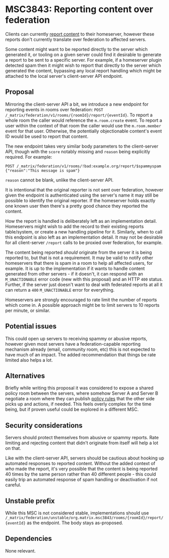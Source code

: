# MSC3843: Reporting content over federation

Clients can currently [report content](https://spec.matrix.org/v1.3/client-server-api/#reporting-content)
to their homeserver, however these reports don't currently translate over federation to affected
servers.

Some content might want to be reported directly to the server which generated it, or tooling on a
given server could find it desirable to generate a report to be sent to a specific server. For example,
if a homeserver plugin detected spam then it might wish to report that directly to the server which
generated the content, bypassing any local report handling which might be attached to the local server's
client-server API endpoint.

## Proposal

Mirroring the client-server API a bit, we introduce a new endpoint for reporting events in rooms over
federation: `POST /_matrix/federation/v1/rooms/{roomId}/report/{eventId}`. To report a whole room the
caller would reference the `m.room.create` event. To report a user within the context of that room the
caller would use the `m.room.member` event for that user. Otherwise, the potentially objectionable
content's event ID would be used to report that content.

The new endpoint takes very similar body parameters to the client-server API, though with the `score`
notably missing and `reason` being explicitly required. For example:

```
POST /_matrix/federation/v1/rooms/!bad:example.org/report/$spammyspam
{"reason":"This message is spam"}
```

`reason` cannot be blank, unlike the client-server API.

It is intentional that the original reporter is not sent over federation, however given the endpoint
is authenticated using the server's name it may still be possible to identify the original reporter.
If the homeserver holds exactly one known user then there's a pretty good chance they reported the
content.

How the report is handled is deliberately left as an implementation detail. Homeservers might wish to
add the record to their existing reports table/system, or create a new handling pipeline for it.
Similarly, when to call this endpoint is also left as an implementation detail. It may not be desirable
for all client-server `/report` calls to be proxied over federation, for example.

The content being reported *should* originate from the server it is being reported to, but that is
not a requirement. It may be valid to notify other homeservers that there is spam in a room to help
all affected users, for example. It is up to the implementation if it wants to handle content generated
from other servers - if it doesn't, it can respond with an `M_UNACTIONABLE` error code (new with this
proposal) and an HTTP `400` status. Further, if the server just doesn't want to deal with federated
reports at all it can return a `400` `M_UNACTIONABLE` error for everything.

Homeservers are strongly encouraged to rate limit the number of reports which come in. A possible
approach might be to limit servers to 10 reports per minute, or similar.

## Potential issues

This could open up servers to receiving spammy or abusive reports, however given most servers have
a federation-capable reporting mechanism already (email, community room, etc) this is not expected
to have much of an impact. The added recommendation that things be rate limited also helps a lot.

## Alternatives

Briefly while writing this proposal it was considered to expose a shared policy room between the servers,
where somehow Server A and Server B negotiate a room where they can publish
[policy rules](https://spec.matrix.org/v1.3/client-server-api/#moderation-policy-lists) that the other
side picks up and actions, if needed. This feels overly complex for the time being, but if proven useful
could be explored in a different MSC.

## Security considerations

Servers should protect themselves from abusive or spammy reports. Rate limiting and rejecting content
that didn't originate from itself will help a lot on that.

Like with the client-server API, servers should be cautious about hooking up automated responses to
reported content. Without the added context of *who* made the report, it's very possible that the content
is being reported 40 times by the same person rather than 40 different people - this could easily trip
an automated response of spam handling or deactivation if not careful.

## Unstable prefix

While this MSC is not considered stable, implementations should use `/_matrix/federation/unstable/org.matrix.msc3843/rooms/{roomId}/report/{eventId}`
as the endpoint. The body stays as-proposed.

## Dependencies

None relevant.
